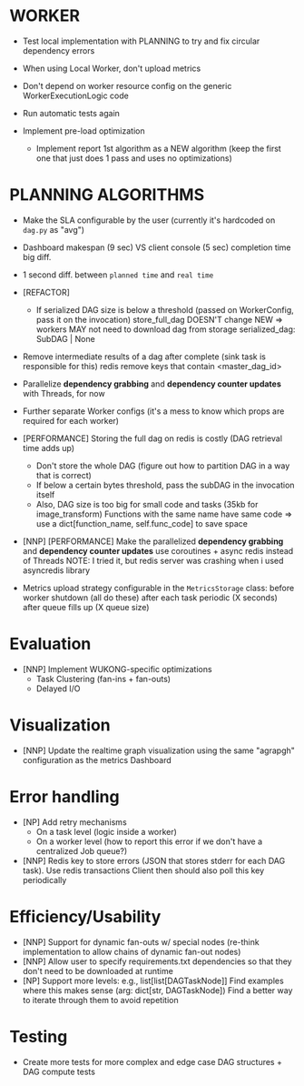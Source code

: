 # WORKER
- Test local implementation with PLANNING to try and fix circular dependency errors
- When using Local Worker, don't upload metrics
- Don't depend on worker resource config on the generic WorkerExecutionLogic code
- Run automatic tests again

- Implement pre-load optimization
    - Implement report 1st algorithm as a NEW algorithm (keep the first one that just does 1 pass and uses no optimizations)

# PLANNING ALGORITHMS
- Make the SLA configurable by the user (currently it's hardcoded on `dag.py` as "avg")
- Dashboard makespan (9 sec) VS client console (5 sec) completion time big diff.
- 1 second diff. between `planned time` and `real time`

- [REFACTOR]
    - If serialized DAG size is below a threshold (passed on WorkerConfig, pass it on the invocation)
        store_full_dag DOESN'T change
        NEW => workers MAY not need to download dag from storage
            serialized_dag: SubDAG | None

- Remove intermediate results of a dag after complete (sink task is responsible for this)
    redis remove keys that contain <master_dag_id>
- Parallelize **dependency grabbing** and **dependency counter updates** with Threads, for now
- Further separate Worker configs (it's a mess to know which props are required for each worker)

- [PERFORMANCE] Storing the full dag on redis is costly (DAG retrieval time adds up)
    - Don't store the whole DAG (figure out how to partition DAG in a way that is correct)
    - If below a certain bytes threshold, pass the subDAG in the invocation itself
    - Also, DAG size is too big for small code and tasks (35kb for image_transform)
        Functions with the same name have same code => use a dict[function_name, self.func_code] to save space

- [NNP] [PERFORMANCE] Make the parallelized **dependency grabbing** and **dependency counter updates** use coroutines + async redis instead of Threads
    NOTE: I tried it, but redis server was crashing when i used asyncredis library
- Metrics upload strategy configurable in the `MetricsStorage` class:
    before worker shutdown (all do these)
    after each task
    periodic (X seconds)
    after queue fills up (X queue size)


# Evaluation
- [NNP] Implement WUKONG-specific optimizations
    - Task Clustering (fan-ins + fan-outs)
    - Delayed I/O

# Visualization
- [NNP] Update the realtime graph visualization using the same "agrapgh" configuration as the metrics Dashboard

# Error handling
- [NP] Add retry mechanisms
    - On a task level (logic inside a worker)
    - On a worker level (how to report this error if we don't have a centralized Job queue?)
- [NNP] Redis key to store errors (JSON that stores stderr for each DAG task). Use redis transactions
    Client then should also poll this key periodically

# Efficiency/Usability
- [NNP] Support for dynamic fan-outs w/ special nodes (re-think implementation to allow chains of dynamic fan-out nodes)
- [NNP] Allow user to specify requirements.txt dependencies so that they don't need to be downloaded at runtime
- [NP] Support more levels: e.g., list[list[DAGTaskNode]]
    Find examples where this makes sense (arg: dict[str, DAGTaskNode])
    Find a better way to iterate through them to avoid repetition

# Testing
- Create more tests for more complex and edge case DAG structures + DAG compute tests